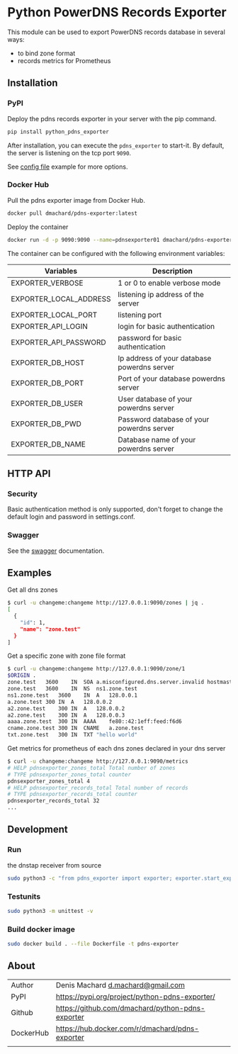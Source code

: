 # Python PowerDNS Records Exporter

This module can be used to export PowerDNS records database in several ways:
- to bind zone format
- records metrics for Prometheus


## Installation

### PyPI

Deploy the pdns records exporter in your server with the pip command.

```python
pip install python_pdns_exporter
```

After installation, you can execute the `pdns_exporter` to start-it.
By default, the server is listening on the tcp port `9090`.

See [config file](/pdns_exporter/settings.conf) example for more options.

### Docker Hub

Pull the pdns exporter image from Docker Hub.

```bash
docker pull dmachard/pdns-exporter:latest
```

Deploy the container

```bash
docker run -d -p 9090:9090 --name=pdnsexporter01 dmachard/pdns-exporter
```

The container can be configured with the following environment variables:

| Variables | Description |
| ------------- | ------------- |
| EXPORTER_VERBOSE | 1 or 0 to enable verbose mode |
| EXPORTER_LOCAL_ADDRESS | listening ip address of the server |
| EXPORTER_LOCAL_PORT | listening port |
| EXPORTER_API_LOGIN | login for basic authentication |
| EXPORTER_API_PASSWORD | password for basic authentication |
| EXPORTER_DB_HOST | Ip address of your database powerdns server |
| EXPORTER_DB_PORT | Port of your database powerdns server  |
| EXPORTER_DB_USER | User database of your powerdns server  |
| EXPORTER_DB_PWD | Password database of your powerdns server  |
| EXPORTER_DB_NAME | Database name of your powerdns server |


## HTTP API

### Security

Basic authentication method is only supported, don't forget to change the default login and password in settings.conf.

### Swagger

See the [swagger](https://generator.swagger.io/?url=https://raw.githubusercontent.com/dmachard/python-pdns-exporter/master/swagger.yml) documentation.

## Examples

Get all dns zones 

```bash
$ curl -u changeme:changeme http://127.0.0.1:9090/zones | jq .
[
  {
    "id": 1,
    "name": "zone.test"
  }
]
```

Get a specific zone with zone file format

```bash
$ curl -u changeme:changeme http://127.0.0.1:9090/zone/1
$ORIGIN .
zone.test	3600	IN	SOA	a.misconfigured.dns.server.invalid hostmaster.zone.test 0 10800 3600 604800 3600
zone.test	3600	IN	NS	ns1.zone.test
ns1.zone.test	3600	IN	A	128.0.0.1
a.zone.test	300	IN	A	128.0.0.2
a2.zone.test	300	IN	A	128.0.0.2
a2.zone.test	300	IN	A	128.0.0.3
aaaa.zone.test	300	IN	AAAA	fe80::42:1eff:feed:f6d6
cname.zone.test	300	IN	CNAME	a.zone.test
txt.zone.test	300	IN	TXT	"hello world"
```

Get metrics for prometheus of each dns zones declared in your dns server

```bash
$ curl -u changeme:changeme http://127.0.0.1:9090/metrics
# HELP pdnsexporter_zones_total Total number of zones
# TYPE pdnsexporter_zones_total counter
pdnsexporter_zones_total 4
# HELP pdnsexporter_records_total Total number of records
# TYPE pdnsexporter_records_total counter
pdnsexporter_records_total 32
...
```

## Development

### Run 

the dnstap receiver from source

```bash
sudo python3 -c "from pdns_exporter import exporter; exporter.start_exporter();" -v
```

### Testunits

```bash
sudo python3 -m unittest -v
```

### Build docker image

```bash
sudo docker build . --file Dockerfile -t pdns-exporter
```

## About

| | |
| ------------- | ------------- |
| Author | Denis Machard <d.machard@gmail.com> |
| PyPI | https://pypi.org/project/python-pdns-exporter/ |
| Github | https://github.com/dmachard/python-pdns-exporter|
| DockerHub | https://hub.docker.com/r/dmachard/pdns-exporter |
| | |
